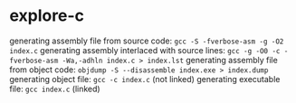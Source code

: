 # explore-c

generating assembly file from source code: `gcc -S -fverbose-asm -g -O2 index.c`
generating assembly interlaced with source lines: `gcc -g -O0 -c -fverbose-asm -Wa,-adhln index.c > index.lst`
generating assembly file from object code: `objdump -S --disassemble index.exe > index.dump`
generating object file: `gcc -c index.c` (not linked)
generating executable file: `gcc index.c` (linked)
